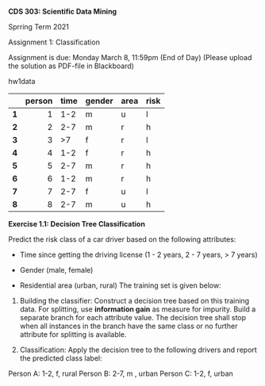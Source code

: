 ﻿**CDS 303: Scientific Data Mining**

Sprring Term 2021

Assignment 1: Classification

Assignment is due: Monday March 8, 11:59pm (End of Day) (Please upload the solution as PDF-file in Blackboard)



hw1data


||**person**|**time**|**gender**|**area**|**risk**|
| :- | -: | :- | :- | :- | :- |
|**1**|1|1-2|m|u|l|
|**2**|2|2-7|m|r|h|
|**3**|3|>7|f|r|l|
|**4**|4|1-2|f|r|h|
|**5**|5|2-7|m|r|h|
|**6**|6|1-2|m|r|h|
|**7**|7|2-7|f|u|l|
|**8**|8|2-7|m|u|h|

**Exercise 1.1: Decision Tree Classification**

Predict the risk class of a car driver based on the following attributes:

- Time since getting the driving license (1 - 2 years, 2 - 7 years, > 7 years)

- Gender (male, female)

- Residential area (urban, rural) The training set is given below:


1) Building the classifier: Construct a decision tree based on this training data. For splitting, use **information gain** as measure for impurity. Build a separate branch for each attribute value. The decision tree shall stop when all instances in the branch have the same class or no further attribute for splitting is available.

1) Classification: Apply the decision tree to the following drivers and report the predicted class label:

Person A: 1-2, f, rural Person B: 2-7, m , urban Person C: 1-2, f, urban
